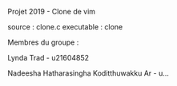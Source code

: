 
Projet 2019 - Clone de vim

source : clone.c 
executable : clone

Membres du groupe :

Lynda Trad - u21604852

Nadeesha Hatharasingha Koditthuwakku Ar - u...